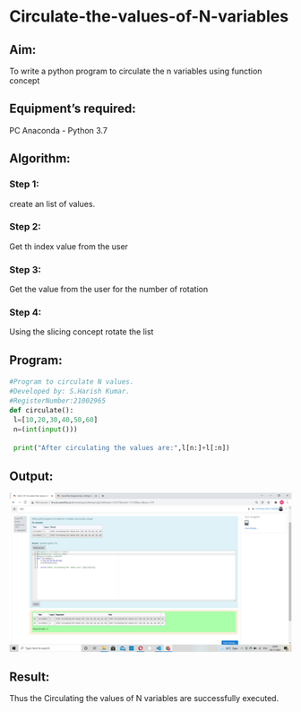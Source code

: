# Circulate-the-values-of-N-variables
## Aim:
To write a python program to circulate the n variables using function concept
## Equipment’s required:
PC
Anaconda - Python 3.7
## Algorithm: 
### Step 1:
 create an list of values.
### Step 2: 
Get th index  value from the user
### Step 3: 
Get the value from the user for the number of rotation
### Step 4: 
Using the slicing concept rotate the list

## Program:
~~~ python
#Program to circulate N values.
#Developed by: S.Harish Kumar.
#RegisterNumber:21002965
def circulate():
 l=[10,20,30,40,50,60]
 n=(int(input()))

 print("After circulating the values are:",l[n:]+l[:n])
 ~~~
## Output:
![OUTPUT](Screenshot.png)

## Result:
Thus the Circulating the values of N variables are successfully executed.

